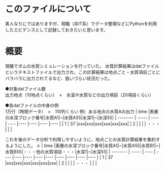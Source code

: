 # このファイルについて
素人なりにではありますが、現職（非IT系）でデータ整理などにPythonを利用したエビデンスとして記録しておきたいと思います。

# 概要
現職でダムの水質シミュレーションを行っていた。
水質計算結果はdatファイルというテキストファイルで出力され、この計算結果は地点ごと・水質項目ごとにバラバラに出力されてるなど、扱いづらい状況だった。

●対象datファイル数<br>
出力地点（10地点くらい）　×　水温や水質などの出力項目（20項目くらい）

●各datファイルの中身の例<br>
1万行（時間データ）　×　110列くらい
例）ある地点の水質Aの出力
| time |表層の水深ブロック番号|水質A1|~|水質A55|水深1|~|水深55|
| -------- | ----- | ---- | ---- |---- |---- |---- |---- |
| 1  |  37 |xxx|xxx|xxx|xxx|xxx|xxx|
| 2  |   | |
| ・・・  | | |

これを後のデータ分析で利用しやすいように、地点ごとの水質計算結果を集約するようにした。
↓
| time |表層の水深ブロック番号|水質A1|~|水質A55|水質B1|~|水質B55|・・・他の水質項目・・・|水深1|~|水深55|
| -------- | ----- | ---- | ---- |---- |---- |---- |---- |---- |---- |---- |---- |
| 1  |  37 |xxx|xxx|xxx|xxx|xxx|xxx|
| 2  |   | |
| ・・・  | | |
